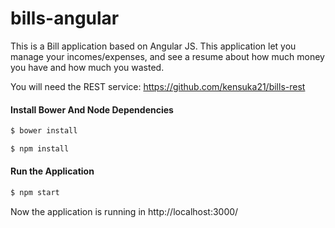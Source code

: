 # bills-angular
This is a Bill application based on Angular JS. This application let you manage your incomes/expenses, and see a resume
about how much money you have and how much you wasted.

You will need the REST service: https://github.com/kensuka21/bills-rest

#### Install Bower And Node Dependencies
```sh
$ bower install

$ npm install
```

#### Run the Application
```sh
$ npm start
```
Now the application is running in http://localhost:3000/
